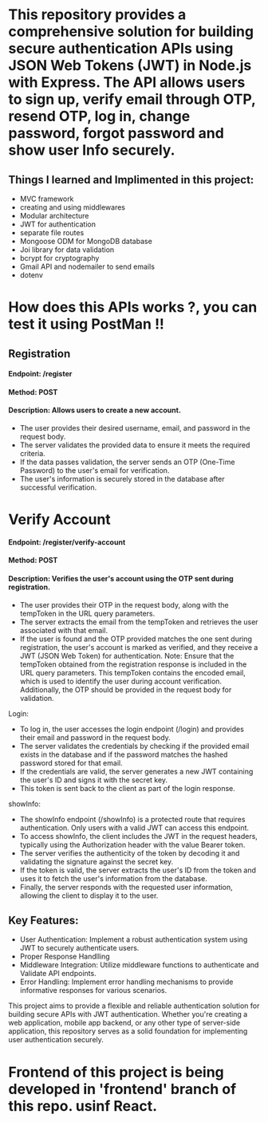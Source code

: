 # This repository provides a comprehensive solution for building secure authentication APIs using JSON Web Tokens (JWT) in Node.js with Express. The API allows users to sign up, verify email through OTP, resend OTP, log in, change password, forgot password and show user Info securely.

## Things I learned and Implimented in this project:
- MVC framework
- creating and using middlewares
- Modular architecture
- JWT for authentication
- separate file routes
- Mongoose ODM for MongoDB database
- Joi library for data validation
- bcrypt for cryptography
- Gmail API and nodemailer to send emails
- dotenv

# How does this APIs works ?, you can test it using PostMan !! 
## Registration
#### Endpoint: /register
#### Method: POST
#### Description: Allows users to create a new account.
  - The user provides their desired username, email, and password in the request body.
  - The server validates the provided data to ensure it meets the required criteria.
  - If the data passes validation, the server sends an OTP (One-Time Password) to the user's email for verification.
  - The user's information is securely stored in the database after successful verification.

# Verify Account
#### Endpoint: /register/verify-account
#### Method: POST
#### Description: Verifies the user's account using the OTP sent during registration.
  - The user provides their OTP in the request body, along with the tempToken in the URL query parameters.
  -  The server extracts the email from the tempToken and retrieves the user associated with that email.
  -  If the user is found and the OTP provided matches the one sent during registration, the user's account is marked as verified, and they receive a JWT (JSON Web Token) for authentication.
    Note: Ensure that the tempToken obtained from the registration response is included in the URL query parameters. This tempToken contains the encoded email, which is used to identify the user during account verification. Additionally, the OTP should be provided in the request body for validation.

Login:
- To log in, the user accesses the login endpoint (/login) and provides their email and password in the request body.
- The server validates the credentials by checking if the provided email exists in the database and if the password matches the hashed password stored for that email.
- If the credentials are valid, the server generates a new JWT containing the user's ID and signs it with the secret key.
- This token is sent back to the client as part of the login response.

showInfo:
- The showInfo endpoint (/showInfo) is a protected route that requires authentication. Only users with a valid JWT can access this endpoint.
- To access showInfo, the client includes the JWT in the request headers, typically using the Authorization header with the value Bearer token.
- The server verifies the authenticity of the token by decoding it and validating the signature against the secret key.
- If the token is valid, the server extracts the user's ID from the token and uses it to fetch the user's information from the database.
- Finally, the server responds with the requested user information, allowing the client to display it to the user.


## Key Features:

- User Authentication: Implement a robust authentication system using JWT to securely authenticate users.
- Proper Response Handlling
- Middleware Integration: Utilize middleware functions to authenticate and Validate API endpoints.
- Error Handling: Implement error handling mechanisms to provide informative responses for various scenarios.

This project aims to provide a flexible and reliable authentication solution for building secure APIs with JWT authentication. Whether you're creating a web application, mobile app backend, or any other type of server-side application, this repository serves as a solid foundation for implementing user authentication securely.


# Frontend of this project is being developed in 'frontend' branch of this repo. usinf React.
